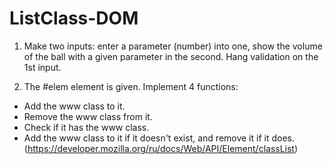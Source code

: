 # ListClass-DOM
1. Make two inputs: enter a parameter (number) into one, show the volume of the ball with a given parameter in the second. Hang validation on the 1st input.

2. The #elem element is given. Implement 4 functions:
- Add the www class to it.
- Remove the www class from it.
- Check if it has the www class.
- Add the www class to it if it doesn't exist, and remove it if it does.
(https://developer.mozilla.org/ru/docs/Web/API/Element/classList)
